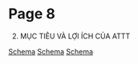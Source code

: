 # Page 8


2.  MỤC TIÊU VÀ LỢI ÍCH CỦA ATTT

[Schema](page_8_img_0.png)
[Schema](page_8_img_1.png)
[Schema](page_8_img_2.png)
